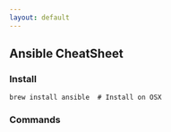 ```yaml
---
layout: default
---
```

Ansible CheatSheet
---

### Install

	brew install ansible  # Install on OSX

### Commands	
